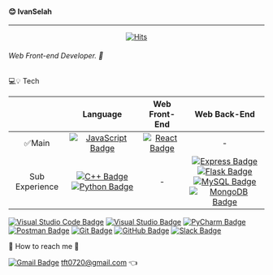 #### 😊 IvanSelah
---
<div align=center>

[![Hits](https://hits.seeyoufarm.com/api/count/incr/badge.svg?url=https%3A%2F%2Fgithub.com%2Fhahmsongmin&count_bg=%2379C83D&title_bg=%23555555&icon=&icon_color=%23E7E7E7&title=Hello%E2%AD%90&edge_flat=false)](https://hits.seeyoufarm.com)

</div>

###### Web Front-end Developer. 🔨



💻💡 Tech

|                |                                                                                                       Language                                                                                                       |                                                Web Front-End                                                |                                                                                                                                                                                                                                                                                     Web Back-End                                                                                                                                                                                                                                                                                     |
| :------------: | :------------------------------------------------------------------------------------------------------------------------------------------------------------------------------------------------------------------: | :---------------------------------------------------------------------------------------------------------: | :----------------------------------------------------------------------------------------------------------------------------------------------------------------------------------------------------------------------------------------------------------------------------------------------------------------------------------------------------------------------------------------------------------------------------------------------------------------------------------------------------------------------------------------------------------------------------------: |
|     ✅Main     |                                              [![JavaScript Badge](https://img.shields.io/badge/JavaScript-F7DF1E?style=flat-square&logo=JavaScript&logoColor=41454A)]()                                              | [![React Badge](https://img.shields.io/badge/React-61DAFB?style=flat-square&logo=React&logoColor=000000)]() |                                                                                                                                                                                                                                                                                          -                                                                                                                                                                                                                                                                                           |
| Sub Experience | [![C++ Badge](https://img.shields.io/badge/C,C++-00599C?style=flat-square&logo=C&logoColor=000000)]() [![Python Badge](https://img.shields.io/badge/Python-3776AB?style=flat-square&logo=Python&logoColor=E8E8E8)]() |                                                      -                                                      | [![Express Badge](https://img.shields.io/badge/ExpressJS-000000?style=flat-square&logo=Express&logoColor=E8E8E8)]() [![Flask Badge](https://img.shields.io/badge/Flask-000000?style=flat-square&logo=Flask&logoColor=E8E8E8)]() <br/> [![MySQL Badge](https://img.shields.io/badge/MySQL-4479A1?style=flat-square&logo=MySQL&logoColor=E8E8E8)]() [![MongoDB Badge](https://img.shields.io/badge/MongoDB-47A248?style=flat-square&logo=MongoDB&logoColor=E8E8E8)]() |

[![Visual Studio Code Badge](https://img.shields.io/badge/VisualStudioCode-007ACC?style=flat-square&logo=VisualStudioCode&logoColor=E8E8E8)]() [![Visual Studio Badge](https://img.shields.io/badge/VisualStudio-5C2D91?style=flat-square&logo=VisualStudio&logoColor=E8E8E8)]() [![PyCharm Badge](https://img.shields.io/badge/PyCharm-000000?style=flat-square&logo=PyCharm&logoColor=E8E8E8)]() [![Postman Badge](https://img.shields.io/badge/Postman-FF6C37?style=flat-square&logo=Postman&logoColor=E8E8E8)]() [![Git Badge](https://img.shields.io/badge/Git-F05032?style=flat-square&logo=Git&logoColor=E8E8E8)]() [![GitHub Badge](https://img.shields.io/badge/GitHub-181717?style=flat-square&logo=GitHub&logoColor=E8E8E8)]() [![Slack Badge](https://img.shields.io/badge/Slack-4A154B?style=flat-square&logo=Slack&logoColor=E8E8E8)]()

📧 How to reach me 🙌

[![Gmail Badge](https://img.shields.io/badge/Gmail-d14836?style=flat-square&logo=Gmail&logoColor=white&link=mailto:tft0720@gmail.com)](mailto:tft0720@gmail.com)
tft0720@gmail.com 👈
